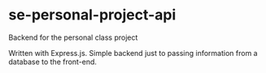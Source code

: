 # se-personal-project-api
Backend for the personal class project


Written with Express.js. Simple backend just to passing information from a database to the front-end.
